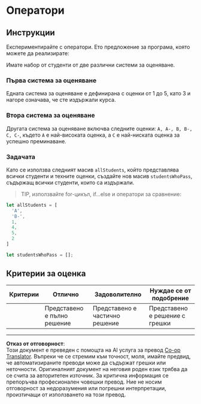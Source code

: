 <!--
CO_OP_TRANSLATOR_METADATA:
{
  "original_hash": "bf62b82567e6f9bdf4abda9ae0ccb64a",
  "translation_date": "2025-08-27T22:08:20+00:00",
  "source_file": "2-js-basics/3-making-decisions/assignment.md",
  "language_code": "bg"
}
-->
# Оператори

## Инструкции

Експериментирайте с оператори. Ето предложение за програма, която можете да реализирате:

Имате набор от студенти от две различни системи за оценяване.

### Първа система за оценяване

Едната система за оценяване е дефинирана с оценки от 1 до 5, като 3 и нагоре означава, че сте издържали курса.

### Втора система за оценяване

Другата система за оценяване включва следните оценки: `A, A-, B, B-, C, C-`, където `A` е най-високата оценка, а `C` е най-ниската оценка за успешно преминаване.

### Задачата

Като се използва следният масив `allStudents`, който представлява всички студенти и техните оценки, създайте нов масив `studentsWhoPass`, съдържащ всички студенти, които са издържали.

> TIP, използвайте for-цикъл, if...else и оператори за сравнение:

```javascript
let allStudents = [
  'A',
  'B-',
  1,
  4,
  5,
  2
]

let studentsWhoPass = [];
```

## Критерии за оценка

| Критерии | Отлично                        | Задоволително                 | Нуждае се от подобрение         |
| -------- | ------------------------------ | ----------------------------- | ------------------------------- |
|          | Представено е пълно решение    | Представено е частично решение| Представено е решение с грешки |

---

**Отказ от отговорност**:  
Този документ е преведен с помощта на AI услуга за превод [Co-op Translator](https://github.com/Azure/co-op-translator). Въпреки че се стремим към точност, моля, имайте предвид, че автоматизираните преводи може да съдържат грешки или неточности. Оригиналният документ на неговия роден език трябва да се счита за авторитетен източник. За критична информация се препоръчва професионален човешки превод. Ние не носим отговорност за недоразумения или погрешни интерпретации, произтичащи от използването на този превод.